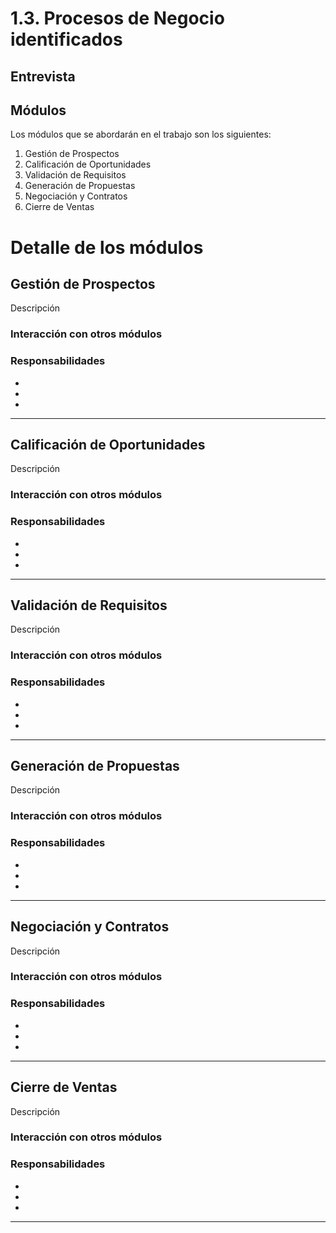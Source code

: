# 1.3. Procesos de Negocio identificados

## Entrevista

## Módulos
Los módulos que se abordarán en el trabajo son los siguientes:

1. Gestión de Prospectos
2. Calificación de Oportunidades 
3. Validación de Requisitos
4. Generación de Propuestas
5. Negociación y Contratos
6. Cierre de Ventas

# Detalle de los módulos

## Gestión de Prospectos

Descripción

### Interacción con otros módulos


### Responsabilidades
-
-
-

---

## Calificación de Oportunidades 

Descripción

### Interacción con otros módulos


### Responsabilidades
-
-
-

---

## Validación de Requisitos


Descripción

### Interacción con otros módulos


### Responsabilidades
-
-
-

---

## Generación de Propuestas

Descripción

### Interacción con otros módulos


### Responsabilidades
-
-
-

---

## Negociación y Contratos

Descripción

### Interacción con otros módulos


### Responsabilidades
-
-
-

---

## Cierre de Ventas

Descripción

### Interacción con otros módulos


### Responsabilidades
-
-
-

---


